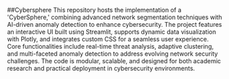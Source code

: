 ##Cybersphere
This repository hosts the implementation of a 'CyberSphere,' combining advanced network segmentation techniques with AI-driven anomaly detection to enhance cybersecurity. The project features an interactive UI built using Streamlit, supports dynamic data visualization with Plotly, and integrates custom CSS for a seamless user experience. Core functionalities include real-time threat analysis, adaptive clustering, and multi-faceted anomaly detection to address evolving network security challenges. The code is modular, scalable, and designed for both academic research and practical deployment in cybersecurity environments.


